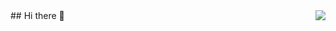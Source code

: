 <img align="right" src="https://visitor-badge.laobi.icu/badge?page_id=JoseLuisPelayo.JoseLuisPelayo " />
## Hi there 👋

<!--
**JoseLuisPelayo/JoseLuisPelayo** is a ✨ _special_ ✨ repository because its `README.md` (this file) appears on your GitHub profile.

Here are some ideas to get you started:

- 🔭 I’m currently working on ...
- 🌱 I’m currently learning ...
- 👯 I’m looking to collaborate on ...
- 🤔 I’m looking for help with ...
- 💬 Ask me about ...
- 📫 How to reach me: ...
- 😄 Pronouns: ...
- ⚡ Fun fact: ...
-->
